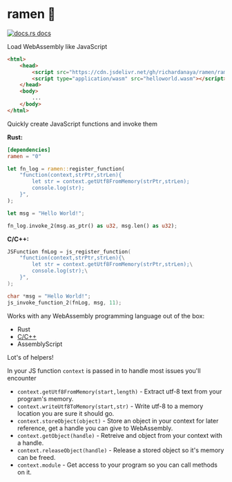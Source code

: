 # ramen :ramen:
<a href="https://docs.rs/ramen"><img src="https://img.shields.io/badge/docs-latest-blue.svg?style=flat-square" alt="docs.rs docs" /></a>

Load WebAssembly like JavaScript

```html
<html>
    <head>
        <script src="https://cdn.jsdelivr.net/gh/richardanaya/ramen/ramen.js"></script>
        <script type="application/wasm" src="helloworld.wasm"></script>
    </head>
    <body>
        ...
    </body>
</html>
```

Quickly create JavaScript functions and invoke them

**Rust:**
```toml
[dependencies]
ramen = "0"
```
```rust
let fn_log = ramen::register_function(
    "function(context,strPtr,strLen){
        let str = context.getUtf8FromMemory(strPtr,strLen);
        console.log(str); 
    }",
);

let msg = "Hello World!";

fn_log.invoke_2(msg.as_ptr() as u32, msg.len() as u32);
```

**C/C++:**
```c
JSFunction fnLog = js_register_function(
    "function(context,strPtr,strLen){\
        let str = context.getUtf8FromMemory(strPtr,strLen);\
        console.log(str);\
    }",
);

char *msg = "Hello World!";
js_invoke_function_2(fnLog, msg, 11);
```

Works with any WebAssembly programming language out of the box:
* Rust
* [C/C++](ramen.h)
* AssemblyScript

Lot's of helpers!

In your JS function `context` is passed in to handle most issues you'll encounter

* `context.getUtf8FromMemory(start,length)` - Extract utf-8 text from your program's memory.
* `context.writeUtf8ToMemory(start,str)` - Write utf-8 to a memory location you are sure it should go.
* `context.storeObject(object)` - Store an object in your context for later reference, get a handle you can give to WebAssembly.
* `context.getObject(handle)` - Retreive and object from your context with a handle.
* `context.releaseObject(handle)` - Release a stored object so it's memory can be freed.
* `context.module` - Get access to your program so you can call methods on it.
